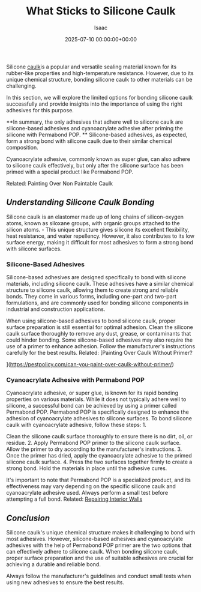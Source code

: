 ﻿---
title: What Sticks to Silicone Caulk
description: Silicone caulk is a popular and versatile sealing material known for its rubber-like properties and high-temperature resistance.
slug: /what-sticks-to-silicone-caulk/
date: 2025-07-10 00:00:00+00:00
lastmod: 2025-07-10 00:00:00+03:00
author: Isaac
categories:
- DIY Paintings
tags:
- diy-paintings
- caulk
layout: post
---

Silicone [caulk](https://pestpolicy.com/can-you-paint-over-caulk-without-primer/)is a popular and versatile sealing material known for its rubber-like properties and high-temperature resistance. However, due to its unique chemical structure, bonding silicone caulk to other materials can be challenging.

In this section, we will explore the limited options for bonding silicone caulk successfully and provide insights into the importance of using the right adhesives for this purpose.

**In summary, the only adhesives that adhere well to silicone caulk are silicone-based adhesives and cyanoacrylate adhesive after priming the silicone with Permabond POP. ** Silicone-based adhesives, as expected, form a strong bond with silicone caulk due to their similar chemical composition.

Cyanoacrylate adhesive, commonly known as super glue, can also adhere to silicone caulk effectively, but only after the silicone surface has been primed with a special product like Permabond POP.

Related: Painting Over Non Paintable Caulk

##  *Understanding Silicone Caulk Bonding*

Silicone caulk is an elastomer made up of long chains of silicon-oxygen atoms, known as siloxane groups, with organic groups attached to the silicon atoms. - This unique structure gives silicone its excellent flexibility, heat resistance, and water repellency. However, it also contributes to its low surface energy, making it difficult for most adhesives to form a strong bond with silicone surfaces.

###  **Silicone-Based Adhesives**

Silicone-based adhesives are designed specifically to bond with silicone materials, including silicone caulk. These adhesives have a similar chemical structure to silicone caulk, allowing them to create strong and reliable bonds. They come in various forms, including one-part and two-part formulations, and are commonly used for bonding silicone components in industrial and construction applications.

When using silicone-based adhesives to bond silicone caulk, proper surface preparation is still essential for optimal adhesion. Clean the silicone caulk surface thoroughly to remove any dust, grease, or contaminants that could hinder bonding. Some silicone-based adhesives may also require the use of a primer to enhance adhesion. Follow the manufacturer's instructions carefully for the best results. Related: [Painting Over Caulk Without Primer?

](https://pestpolicy.com/can-you-paint-over-caulk-without-primer/)

###  **Cyanoacrylate Adhesive with Permabond POP**

Cyanoacrylate adhesive, or super glue, is known for its rapid bonding properties on various materials. While it does not typically adhere well to silicone, a successful bond can be achieved by using a primer called Permabond POP. Permabond POP is specifically designed to enhance the adhesion of cyanoacrylate adhesives to silicone surfaces. To bond silicone caulk with cyanoacrylate adhesive, follow these steps: 1.

Clean the silicone caulk surface thoroughly to ensure there is no dirt, oil, or residue. 2. Apply Permabond POP primer to the silicone caulk surface. Allow the primer to dry according to the manufacturer's instructions. 3. Once the primer has dried, apply the cyanoacrylate adhesive to the primed silicone caulk surface. 4. Press the two surfaces together firmly to create a strong bond. Hold the materials in place until the adhesive cures.

It's important to note that Permabond POP is a specialized product, and its effectiveness may vary depending on the specific silicone caulk and cyanoacrylate adhesive used. Always perform a small test before attempting a full bond. Related: [Repairing Interior Walls](https://pestpolicy.com/how-often-should-you-repaint-interior-walls/)

##  *Conclusion*

Silicone caulk's unique chemical structure makes it challenging to bond with most adhesives. However, silicone-based adhesives and cyanoacrylate adhesives with the help of Permabond POP primer are the two options that can effectively adhere to silicone caulk. When bonding silicone caulk, proper surface preparation and the use of suitable adhesives are crucial for achieving a durable and reliable bond.

Always follow the manufacturer's guidelines and conduct small tests when using new adhesives to ensure the best results.

